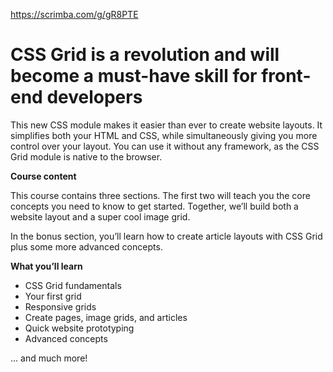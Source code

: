 <a href="https://scrimba.com/g/gR8PTE">https://scrimba.com/g/gR8PTE</a><div id="articleHeader"><h1>CSS Grid is a revolution and will become a must-have skill for front-end developers</h1></div>
<p>
This new CSS module makes it easier than ever to create website layouts. It simplifies both your HTML and CSS, while simultaneously giving you more control over your layout. You can use it without any framework, as the CSS Grid module is native to the browser.</p>
<p><strong>Course content</strong></p>
<p>This course contains three sections. The first two will teach you the core concepts you need to know to get started. Together, we’ll build both a website layout and a super cool image grid.</p>
<p>In the bonus section, you’ll learn how to create article layouts with CSS Grid plus some more advanced concepts.</p>
<p><strong>What you’ll learn</strong></p>
<ul>
<li>CSS Grid fundamentals</li>
<li>Your first grid</li>
<li>Responsive grids</li>
<li>Create pages, image grids, and articles</li>
<li>Quick website prototyping</li>
<li>Advanced concepts
</li>
</ul>
<p>... and much more!</p>
